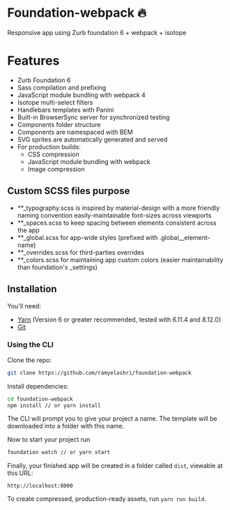 # Foundation-webpack :fire:
Responsive app using Zurb foundation 6 + webpack + isotope

# Features
- Zurb Foundation 6
- Sass compilation and prefixing
- JavaScript module bundling with webpack 4
- Isotope multi-select filters
- Handlebars templates with Panini
- Built-in BrowserSync server for synchronized testing
- Components folder structure
- Components are namespaced with BEM
- SVG sprites are automatically generated and served
- For production builds:
  - CSS compression
  - JavaScript module bundling with webpack
  - Image compression


## Custom SCSS files purpose
- **_typography.scss is inspired by material-design with a more friendly naming convention easily-maintainable font-sizes across viewports
- **_spaces.scss to keep spacing between elements consistent across the app
- **_global.scss for app-wide styles (prefixed with .global__element-name)
- **_overrides.scss for third-parties overrides
- **_colors.scss for maintaining app custom colors (easier maintainability than foundation's _settings)

## Installation

You'll need:

- [Yarn](https://yarnpkg.com/lang/en/docs/install) (Version 6 or greater recommended, tested with 6.11.4 and 8.12.0)
- [Git](https://git-scm.com/)

### Using the CLI

Clone the repo:
```bash
git clone https://github.com/ramyelashri/foundation-webpack
```

Install dependencies:

```bash
cd foundation-webpack
npm install // or yarn install
```

The CLI will prompt you to give your project a name. The template will be downloaded into a folder with this name.

Now to start your project run 

```bash
foundation watch // or yarn start
```

Finally, your finished app will be created in a folder called `dist`, viewable at this URL:

```
http://localhost:8000
```

To create compressed, production-ready assets, run `yarn run build`.